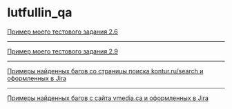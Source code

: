 # lutfullin_qa
[Пример моего тестового задания 2.6](https://docs.google.com/spreadsheets/d/1GgkvlPUul_vqSeWizyIonDILlW4CjzL364Qj1rn6JrA/edit?usp=sharing)

---

[Пример моего тестового задания 2.9](https://docs.google.com/spreadsheets/d/19ls3ChlEb_9eGcPLeslJTxu9mtrd8cIV8CGyRdnL9jo/edit?usp=sharing)

---

[Примеры найденных багов со страницы поиска kontur.ru/search и оформленных в Jira](https://qqaa.atlassian.net/jira/software/c/projects/K1/boards/1?atlOrigin=eyJpIjoiYjVjMGFlZjUyYTJlNDc1NjgyMDRjYjJkMjVjM2ZhMDkiLCJwIjoiaiJ9)

---

[Примеры найденных багов с сайта vmedia.ca и оформленных в Jira](https://qqaa.atlassian.net/jira/software/c/projects/VMED/boards/2?atlOrigin=eyJpIjoiMDQ3NDNkNWQ5M2NhNGFiNzhhZWNiYjI3OTdkYmI4NzAiLCJwIjoiaiJ9)